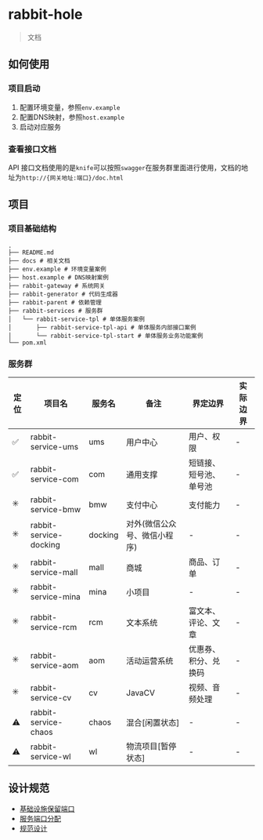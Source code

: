 # rabbit-hole

> 文档

## 如何使用

### 项目启动

1. 配置环境变量，参照`env.example`
2. 配置DNS映射，参照`host.example`
3. 启动对应服务

### 查看接口文档

API 接口文档使用的是`knife`可以按照`swagger`在服务群里面进行使用，文档的地址为`http://{网关地址:端口}/doc.html`

## 项目

### 项目基础结构

```shell script
.
├── README.md
├── docs # 相关文档
├── env.example # 环境变量案例
├── host.example # DNS映射案例
├── rabbit-gateway # 系统网关
├── rabbit-generator # 代码生成器
├── rabbit-parent # 依赖管理
├── rabbit-services # 服务群
│   └── rabbit-service-tpl # 单体服务案例
│       ├── rabbit-service-tpl-api # 单体服务内部接口案例
│       └── rabbit-service-tpl-start # 单体服务业务功能案例
└── pom.xml
```

### 服务群

|定位| 项目名                    | 服务名     | 备注               | 界定边界        | 实际边界 |
|---|------------------------|---------|------------------|-------------|-----|
|✅| rabbit-service-ums     | ums     | 用户中心             | 用户、权限       | -   |
|✅| rabbit-service-com     | com     | 通用支撑             | 短链接、短号池、单号池 | -   |
|✳️| rabbit-service-bmw     | bmw     | 支付中心             | 支付能力        | -   |
|✳️| rabbit-service-docking | docking | 对外(微信公众号、微信小程序)  | -           | -   |
|✳️| rabbit-service-mall    | mall    | 商城               | 商品、订单       | -   |
|✳️| rabbit-service-mina    | mina    | 小项目              | -           | -   |
|✳️| rabbit-service-rcm     | rcm     | 文本系统             | 富文本、评论、文章   | -   |
|✳️| rabbit-service-aom     | aom     | 活动运营系统           | 优惠券、积分、兑换码  | -   |
|✳️| rabbit-service-cv      | cv      | JavaCV           | 视频、音频处理     | -   |
|⚠️| rabbit-service-chaos   | chaos   | 混合[闲置状态]         | -           | -   |
|⚠️| rabbit-service-wl      | wl      | 物流项目[暂停状态]       | -           | -   |

## 设计规范

- [基础设施保留端口](./docs/design/基础设施.md)
- [服务端口分配](./docs/design/服务设施.md)
- [规范设计](./docs/design/规范设计.md)

